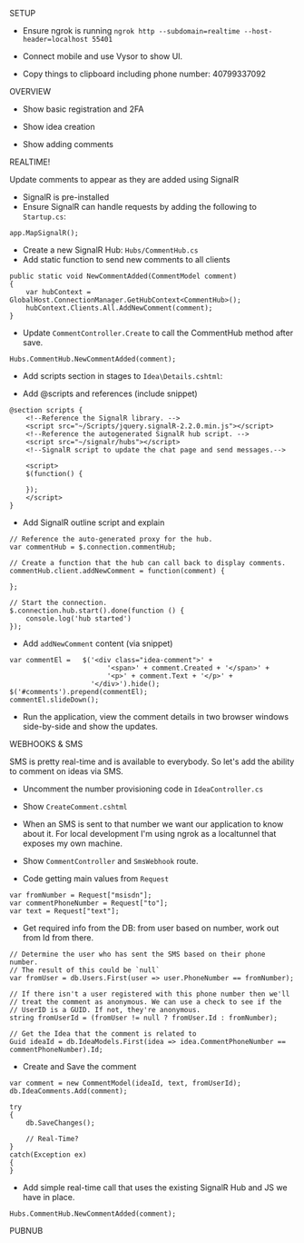SETUP

* Ensure ngrok is running `ngrok http --subdomain=realtime --host-header=localhost 55401`

* Connect mobile and use Vysor to show UI.

* Copy things to clipboard including phone number: 40799337092


OVERVIEW

* Show basic registration and 2FA

* Show idea creation

* Show adding comments


REALTIME!

Update comments to appear as they are added using SignalR
  
* SignalR is pre-installed
* Ensure SignalR can handle requests by adding the following to `Startup.cs`:

```
app.MapSignalR();
```

* Create a new SignalR Hub: `Hubs/CommentHub.cs`
* Add static function to send new comments to all clients

```
public static void NewCommentAdded(CommentModel comment)
{
	var hubContext = GlobalHost.ConnectionManager.GetHubContext<CommentHub>();
	hubContext.Clients.All.AddNewComment(comment);
}
```

* Update `CommentController.Create` to call the CommentHub method after save.

```
Hubs.CommentHub.NewCommentAdded(comment);
```

* Add scripts section in stages to `Idea\Details.cshtml`:

* Add @scripts and references (include snippet)

```
@section scripts {
    <!--Reference the SignalR library. -->
    <script src="~/Scripts/jquery.signalR-2.2.0.min.js"></script>
    <!--Reference the autogenerated SignalR hub script. -->
    <script src="~/signalr/hubs"></script>
    <!--SignalR script to update the chat page and send messages.-->

	<script>
	$(function() {

	});
	</script>
}
```

* Add SignalR outline script and explain

```
// Reference the auto-generated proxy for the hub.
var commentHub = $.connection.commentHub;

// Create a function that the hub can call back to display comments.
commentHub.client.addNewComment = function(comment) {

};

// Start the connection.
$.connection.hub.start().done(function () {
	console.log('hub started')
});
```

* Add `addNewComment` content (via snippet)

```
var commentEl =   $('<div class="idea-comment">' +
                        '<span>' + comment.Created + '</span>' +
                        '<p>' + comment.Text + '</p>' +
                    '</div>').hide();
$('#comments').prepend(commentEl);
commentEl.slideDown();
```

* Run the application, view the comment details in two browser windows side-by-side and show the updates.


WEBHOOKS & SMS

SMS is pretty real-time and is available to everybody. So let's add the ability to comment on ideas via SMS.

* Uncomment the number provisioning code in `IdeaController.cs`

* Show `CreateComment.cshtml`

* When an SMS is sent to that number we want our application to know about it. For local development I'm using ngrok as a localtunnel that exposes my own machine.

* Show `CommentController` and `SmsWebhook` route.

* Code getting main values from `Request`

```
var fromNumber = Request["msisdn"];
var commentPhoneNumber = Request["to"];
var text = Request["text"];
```

* Get required info from the DB: from user based on number, work out from Id from there.

```
// Determine the user who has sent the SMS based on their phone number.
// The result of this could be `null`
var fromUser = db.Users.First(user => user.PhoneNumber == fromNumber);

// If there isn't a user registered with this phone number then we'll
// treat the comment as anonymous. We can use a check to see if the
// UserID is a GUID. If not, they're anonymous.
string fromUserId = (fromUser != null ? fromUser.Id : fromNumber);

// Get the Idea that the comment is related to
Guid ideaId = db.IdeaModels.First(idea => idea.CommentPhoneNumber == commentPhoneNumber).Id;
```

* Create and Save the comment

```
var comment = new CommentModel(ideaId, text, fromUserId);
db.IdeaComments.Add(comment);

try
{
    db.SaveChanges();

    // Real-Time?
}
catch(Exception ex)
{
}
```

* Add simple real-time call that uses the existing SignalR Hub and JS we have in place.

```
Hubs.CommentHub.NewCommentAdded(comment);
```

PUBNUB
